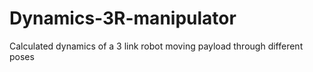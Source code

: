 # Dynamics-3R-manipulator
Calculated dynamics of a 3 link robot moving payload through different poses
